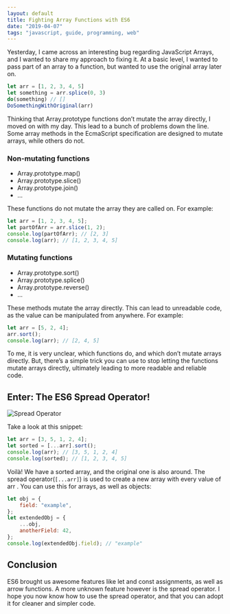 ```yaml
---
layout: default
title: Fighting Array Functions with ES6
date: "2019-04-07"
tags: "javascript, guide, programming, web"
---
```


Yesterday, I came across an interesting bug regarding JavaScript Arrays, and I wanted to share my approach to fixing it.
At a basic level, I wanted to pass part of an array to a function, but wanted to use the original array later on.

```js
let arr = [1, 2, 3, 4, 5]
let something = arr.splice(0, 3)
do(something) // []
DoSomethingWithOriginal(arr)
```

Thinking that Array.prototype functions don’t mutate the array directly, I moved on with my day. This lead to a bunch of problems down the line.
Some array methods in the EcmaScript specification are designed to mutate arrays, while others do not.

### Non-mutating functions

- Array.prototype.map()
- Array.prototype.slice()
- Array.prototype.join()
- …

These functions do not mutate the array they are called on. For example:

```js
let arr = [1, 2, 3, 4, 5];
let partOfArr = arr.slice(1, 2);
console.log(partOfArr); // [2, 3]
console.log(arr); // [1, 2, 3, 4, 5]
```

### Mutating functions

- Array.prototype.sort()
- Array.prototype.splice()
- Array.prototype.reverse()
- …

These methods mutate the array directly. This can lead to unreadable code, as the value can be manipulated from anywhere. For example:

```js
let arr = [5, 2, 4];
arr.sort();
console.log(arr); // [2, 4, 5]
```

To me, it is very unclear, which functions do, and which don’t mutate arrays directly. But, there’s a simple trick you can use to stop letting the functions mutate arrays directly, ultimately leading to more readable and reliable code.

## Enter: The ES6 Spread Operator!

![Spread Operator](https://images.unsplash.com/photo-1518297056586-889f796873e0?ixlib=rb-1.2.1&ixid=eyJhcHBfaWQiOjEyMDd9&auto=format&fit=crop&w=1225&q=80)

Take a look at this snippet:

```js
let arr = [3, 5, 1, 2, 4];
let sorted = [...arr].sort();
console.log(arr); // [3, 5, 1, 2, 4]
console.log(sorted); // [1, 2, 3, 4, 5]
```

Voilà! We have a sorted array, and the original one is also around. The spread operator(`[...arr]`) is used to create a new array with every value of arr .
You can use this for arrays, as well as objects:

```js
let obj = {
	field: "example",
};
let extendedObj = {
	...obj,
	anotherField: 42,
};
console.log(extendedObj.field); // "example"
```

## Conclusion

ES6 brought us awesome features like let and const assignments, as well as arrow functions. A more unknown feature however is the spread operator. I hope you now know how to use the spread operator, and that you can adopt it for cleaner and simpler code.
